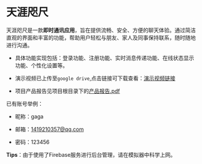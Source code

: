 # 天涯咫尺
天涯咫尺是一款**即时通讯应用**，旨在提供流畅、安全、方便的聊天体验。通过简洁直观的界面和丰富的功能，帮助用户轻松与朋友、家人及同事保持联系，随时随地进行沟通。

- 具体功能实现包括：登录功能、注册功能、实时消息传递功能、在线状态显示功能、个性化设置等。

- 演示视频已上传至`google drive`,点击链接可下载查看：[演示视频链接](https://drive.google.com/file/d/12-S3EuS5jDD0X1AgHTSwRZthKounl3m3/view?usp=share_link)

- 项目产品报告见项目根目录下的[产品报告.pdf](https://github.com/gaga0714/ChatApp/产品报告.pdf)


已有账号举例：

- 昵称：gaga

- 邮箱：1419210357@qq.com

- 密码：123456

**Tips**：由于使用了Firebase服务进行后台管理，请在模拟器中科学上网。
